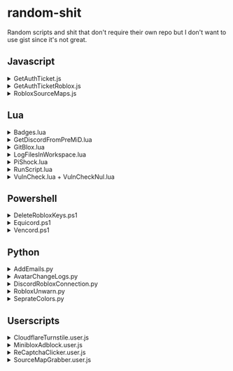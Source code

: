 # random-shit
Random scripts and shit that don't require their own repo but I don't want to use gist since it's not great.

## Javascript

<!-- GetAuthTicket.js -->
<details>
  <summary>GetAuthTicket.js</summary>
  <blockquote>
    <a href="Data/Javascript/GetAuthTicket.js">Source link</a><br>
    JavaScript to get a auth ticket on the Roblox website.
  </blockquote>
</details>

<!-- GetAuthTicketRoblox.js -->
<details>
  <summary>GetAuthTicketRoblox.js</summary>
  <blockquote>
    <a href="Data/Javascript/GetAuthTicketRoblox.js">Source link</a><br>
    JavaScript that gets the auth ticket but useing the Roblox library loaded when the site loads, so it will always work. (until they change the function name)
  </blockquote>
</details>

<!-- RobloxSourceMaps.js -->
<details>
  <summary>RobloxSourceMaps.js</summary>
  <blockquote>
    <a href="Data/Javascript/RobloxSourceMaps.js">Source link</a><br>
    JavaScript to grab all source maps from Roblox.com.<br>
    To use just run it in a browser's console.
  </blockquote>
</details>

## Lua

<!-- Badges.lua -->
<details>
  <summary>Badges.lua</summary>
  <blockquote>
    <a href="Data/Lua/Badges.lua">Source link</a><br>
    Roblox script to grab all the Roblox badge ids in the current game.
  </blockquote>
</details>

<!-- GetDiscordFromPreMiD.lua -->
<details>
  <summary>GetDiscordFromPreMiD.lua</summary>
  <blockquote>
    <a href="Data/Lua/GetDiscordFromPreMiD.lua">Source link</a><br>
    <b>The PreMiD app is no longer used so this isn't useful</b><br><br>
    If the user has PreMiD installed then it will print/grab some user info.<br>
    Example:<br>
    <img width=690 alt="image" src="https://user-images.githubusercontent.com/67937010/208335348-84c2de5d-c9a8-42f1-832a-af556241ccd8.png">
  </blockquote>
</details>

<!-- GitBlox.lua -->
<details>
  <summary>GitBlox.lua</summary>
  <blockquote>
    <a href="Data/Lua/GitBlox.lua">Source link</a><br>
    Roblox Studio script to clone a github repo into the game<br>
    An auth token is recommended as you WILL be ratelimited other wise in most cases
  </blockquote>
</details>

<!-- LogFilesInWorkspace.lua -->
<details>
  <summary>LogFilesInWorkspace.lua</summary>
  <blockquote>
    <a href="Data/Lua/WorkspaceLog/LogFilesInWorkspace.lua">Source link</a><br>
    Will save to file any whitelisted files to a file.<br>
    To export saved data use this <a href="Data/Lua/WorkspaceLog/ExportLoggedFiles.lua">RLua script</a> or <a href="Data/Lua/WorkspaceLog/ExportLoggedFiles.py">Python script</a>.<br>
  </blockquote>
</details>

<!-- PiShock.lua -->
<details>
  <summary>PiShock.lua</summary>
  <blockquote>
    <a href="Libraries/PiShock.lua">Source link</a><br>
    Library for PiShock<br>
    <img height=420 src="https://github.com/Roblox-Thot/random-shit/assets/67937010/38e66160-8e98-4f05-8d98-ec04bb777873">
  </blockquote>
</details>

<!-- RunScript.lua -->
<details>
  <summary>RunScript.lua</summary>
  <blockquote>
    <a href="Data/Lua/RunScript.lua">Source link</a><br>
    Roblox Studio plugin to allow running the currently open script.<br>
    Just place the Lua file in "%localappdata%/Roblox/Plugins"
  </blockquote>
</details>

<!-- VulnCheck.lua + VulnCheckNul.lua -->
<details>
  <summary>VulnCheck.lua + VulnCheckNul.lua</summary>
  <blockquote>
    <a href="Data/Lua/VulnCheck.lua">VulnCheck.lua</a> <a href="Data/Lua/VulnCheckNul.lua">VulnCheckNul.lua</a><br>
    (Do note this test is shit with not checking for bypasses too)<br>
    Runs a basic check for functions that can be abused, VulnCheckNul adds Null to the end of functions which can bypass some blocks.
  </blockquote>
</details>

## Powershell

<!-- DeleteRobloxKeys.ps1 -->
<details>
  <summary>DeleteRobloxKeys.ps1</summary>
  <blockquote>
    <a href="Data/Powershell/DeleteRobloxKeys.ps1">Source link</a><br>
    Powershell script to remove any Roblox keys from Windows Credential manager tab.
  </blockquote>
</details>

<!-- Equicord.ps1 -->
<details>
  <summary>Equicord.ps1</summary>
  <blockquote>
    <a href="Data/Powershell/Equicord.ps1">Source link</a><br>
    Powershell script to download and run the Equicord CLI installer..<br>
    irm "https://roblox-thot.github.io/random-shit/Data/Powershell/Equicord.ps1" | iex
  </blockquote>
</details>

<!-- Vencord.ps1 -->
<details>
  <summary>Vencord.ps1</summary>
  <blockquote>
    <a href="Data/Powershell/Vencord.ps1">Source link</a><br>
    Powershell script to download and run the Vencord CLI installer..<br>
    irm "https://roblox-thot.github.io/random-shit/Data/Powershell/Vencord.ps1" | iex
  </blockquote>
</details>

## Python 

<!-- AddEmails.py -->
<details>
  <summary>AddEmails.py</summary>
  <blockquote>
    <a href="Data/Python/AddEmails.py">Source link</a><br>
    Python script to add a random email to your Roblox account.<br>
    You do require a domain with email forwarding to somewhere you can read all the emails.
  </blockquote>
</details>

<!-- AvatarChangeLogs.py -->
<details>
  <summary>AvatarChangeLogs.py</summary>
  <blockquote>
    <a href="Data/Python/AvatarChangeLogs.py">Source link</a><br>
    Python to log roblox avatar changes to a Discord webhook<br>
    <a href='https://i.imgur.com/lcu7yFf.png'><img height=420 src='https://i.imgur.com/lcu7yFf.png'></a>
  </blockquote>
</details>

<!-- DiscordRobloxConnection.py -->
<details>
  <summary>DiscordRobloxConnection.py</summary>
  <blockquote>
    <a href="Data/Python/DiscordRobloxConnection.py">Source link</a><br>
    Python script to host a site to allow mass authenticating Roblox accounts for Discord.<br>
    Recommended method is to use <a href=https://github.com/ic3w0lf22/Roblox-Account-Manager>ic3w0lf22/Roblox-Account-Manager</a> and click the "Open URL" with "http://127.0.0.1/"<br>
    <a href='https://i.imgur.com/bXELV3Z.png'><img height=200 src='https://i.imgur.com/bXELV3Z.png'></a>
  </blockquote>
</details>

<!-- RobloxUnwarn.py -->
<details>
  <summary>RobloxUnwarn.py</summary>
  <blockquote>
    <a href="Data/Python/RobloxUnwarn.py">Source link</a><br>
    Python script to show a way to restore a Roblox account after a warn or waited out ban.
  </blockquote>
</details>

<!-- SeprateColors.py -->
<details>
  <summary>SeprateColors.py</summary>
  <blockquote>
    <a href="Data/Python/SeprateColors.py">Source link</a><br>
    Python script to simplify an image int X amount of colors then make an image for each layer.
  </blockquote>
</details>

## Userscripts

<!-- CloudflareTurnstile.user.js -->
<details>
  <summary>CloudflareTurnstile.user.js</summary>
  <blockquote>
    <a href="Data/Javascript/Userscripts/CFTurnstileClicker.user.js">Source link</a><br>
    <a href="https://roblox-thot.github.io/random-shit/Data/Javascript/Userscripts/CFTurnstileClicker.user.js">Install</a><br>
    Auto clicks the Cloudflare turnstile checkbox once it loads to auto solve it.
  </blockquote>
</details>

<!-- MinibloxAdblock.user.js -->
<details>
  <summary>MinibloxAdblock.user.js</summary>
  <blockquote>
    <a href="Data/Javascript/Userscripts/MinibloxAdblock.user.js">Source link</a><br>
    <a href="https://roblox-thot.github.io/random-shit/Data/Javascript/Userscripts/MinibloxAdblock.user.js">Install</a><br>
    Tells Miniblox to disable ads then stats running it, won't be updated if they ever fix it though.
  </blockquote>
</details>

<!-- ReCaptchaClicker.user.js -->
<details>
  <summary>ReCaptchaClicker.user.js</summary>
  <blockquote>
    <a href="Data/Javascript/Userscripts/ReCaptchaClicker.user.js">Source link</a><br>
    <a href="https://roblox-thot.github.io/random-shit/Data/Javascript/Userscripts/ReCaptchaClicker.user.js">Install</a><br>
    Auto clicks the ReCaptcha checkbox once it loads to solve it, but may not be as nice compaired to CF Turnstile since there may be a required solve.
  </blockquote>
</details>

<!-- SourceMapGrabber.user.js -->
<details>
  <summary>SourceMapGrabber.user.js</summary>
  <blockquote>
    <a href="Data/Javascript/Userscripts/SourceMapGrabber.user.js">Source link</a><br>
    <a href="https://roblox-thot.github.io/random-shit/Data/Javascript/Userscripts/SourceMapGrabber.user.js">Install</a><br>
    Tamper monkey script to scrape the source map links off the current page and add a button to the extention popout to print them to page.<br>
    (Shit but works some of the time)
  </blockquote>
</details>
